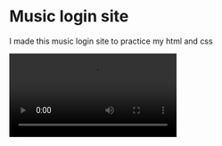 # Music login site
I made this music login site to practice my html and css


![Capturar](https://user-images.githubusercontent.com/71733368/118196424-5d790780-b423-11eb-9f10-a950ba49fb50.mp4)


